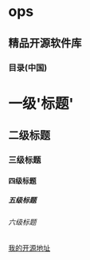 # ops
## 精品开源软件库

### 目录(中国)

# 一级'标题'
## 二级标题
### 三级标题
#### 四级标题
##### 五级标题
###### 六级标题

[我的开源地址](https://github.com/edshuai/ops)
